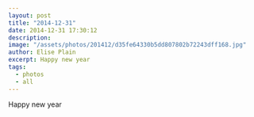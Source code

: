 ```yaml
---
layout: post
title: "2014-12-31"
date: 2014-12-31 17:30:12
description: 
image: "/assets/photos/201412/d35fe64330b5dd807802b72243dff168.jpg"
author: Elise Plain
excerpt: Happy new year
tags: 
  - photos
  - all
---
```


Happy new year
<p></p>
